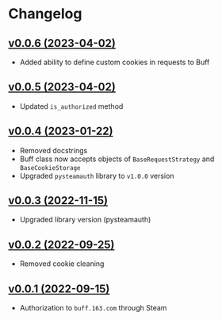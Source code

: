 # Changelog

## [v0.0.6 (2023-04-02)](https://github.com/sometastycake/bufflogin/releases/tag/v0.0.6)

- Added ability to define custom cookies in requests to Buff

## [v0.0.5 (2023-04-02)](https://github.com/sometastycake/bufflogin/releases/tag/v0.0.5)

- Updated `is_authorized` method

## [v0.0.4 (2023-01-22)](https://github.com/sometastycake/bufflogin/releases/tag/v0.0.4)

- Removed docstrings
- Buff class now accepts objects of `BaseRequestStrategy` and `BaseCookieStorage`
- Upgraded `pysteamauth` library to `v1.0.0` version

## [v0.0.3 (2022-11-15)](https://github.com/sometastycake/bufflogin/releases/tag/v0.0.3)

- Upgraded library version (pysteamauth)

## [v0.0.2 (2022-09-25)](https://github.com/sometastycake/bufflogin/releases/tag/v0.0.2)

- Removed cookie cleaning

## [v0.0.1 (2022-09-15)](https://github.com/sometastycake/bufflogin/releases/tag/v0.0.1)

- Authorization to `buff.163.com` through Steam
